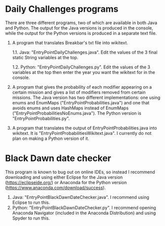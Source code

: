 # Daily Challenges programs
There are three different programs, two of which are available in both Java and Python. The output for the Java versions is produced in the console, while the output for the Python versions is produced in a separate text file.
1) A program that translates Breakbar's txt file into wikitext.

    1.1. Java: "EntryPointDailyChallenges.java". Edit the values of the 3 final static String variables at the top.

    1.2. Python: "EntryPointDailyChallenges.py". Edit the values of the 3 variables at the top then enter the year you want the wikitext for in the console.

2) A program that gives the probability of each modifier appearing on a certain mission and gives a list of modifiers removed from certain missions. The Java version has two different implementations: one using enums and EnumMaps ("EntryPointProbabilities.java") and one that avoids enums and uses HashMaps instead of EnumMaps ("EntryPointProbabilitiesNoEnums.java"). The Python version is "EntryPointProbabilities.py".

3) A program that translates the output of EntryPointProbabilities.java into wikitext. It is "EntryPointProbabilitiesWikitext.java". I currently do not plan on making a Python version of it.

# Black Dawn date checker
This program is known to bug out on online IDEs, so instead I recommend downloading and using either Eclipse for the Java version (https://eclipseide.org/) or Anaconda for the Python version (https://www.anaconda.com/download/success).

1) Java: "EntryPointBlackDawnDateChecker.java". I recommend using Eclipse to run this.
2) Python: "EntryPointBlackDawnDateChecker.py". I recommend opening Anaconda Navigator (included in the Anaconda Distribution) and using Spyder to run this.
